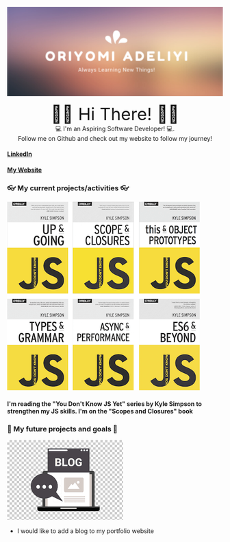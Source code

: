 ![Header](oriade2.jpg)
<div align="center">
  <div style="font-size:40px"> 👋🏾 Hi There! 👋🏾  </div>
 <div font-size="30px">    💻 I'm an Aspiring Software Developer! 💻.  </div>
  <div> Follow me on Github and check out my website to follow my journey! </div>

   </div>

####                       [LinkedIn](https://www.linkedin.com/in/oriyomi-adeliyi/ "LinkedIn")
####                       [My Website](https://oriyomi.netlify.app "Website")


### 👓 My current projects/activities 👓

![Image](YouDon'tKnowJS.png)

#### I'm reading the "You Don't Know JS Yet" series by Kyle Simpson to strengthen my JS skills. I'm on the "Scopes and Closures" book



### 🌈  My future projects and goals 🌈

![Image](blogclipart.png)
- I would like to add a blog to my portfolio website


<!--
**oadeliyi1/oadeliyi1** is a ✨ _special_ ✨ repository because its `README.md` (this file) appears on your GitHub profile.

Here are some ideas to get you started:

- 🔭 I’m currently working on ...
- 🌱 I’m currently learning ...
- 👯 I’m looking to collaborate on ...
- 🤔 I’m looking for help with ...
- 💬 Ask me about ...
- 📫 How to reach me: ...
- 😄 Pronouns: ...
- ⚡ Fun fact: ...
-->
